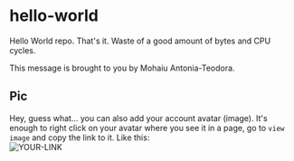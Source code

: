 # hello-world

Hello World repo. That's it. Waste of a good amount of bytes and CPU cycles.

This message is brought to you by Mohaiu Antonia-Teodora.

## Pic

Hey, guess what... you can also add your account avatar (image). It's enough to right click on your avatar where you see it in a page, go to `view image` and copy the link to it.
Like this:  
![YOUR-LINK](https://avatars3.githubusercontent.com/u/61862098?s=400&amp;u=1ac48ca3944fdd9b9373762824a4b55d275921ea&amp;v=4)